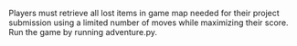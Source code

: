 Players must retrieve all lost items in game map needed for their project submission using a limited number of moves while maximizing their score.
Run the game by running adventure.py.
